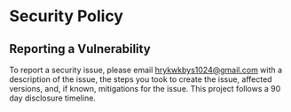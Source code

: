 # Security Policy

## Reporting a Vulnerability

To report a security issue, please email hrykwkbys1024@gmail.com with a description of the issue, the steps you took to create the issue, affected versions, and, if known, mitigations for the issue. This project follows a 90 day disclosure timeline.

